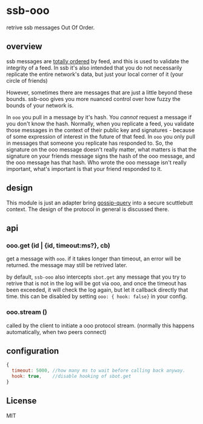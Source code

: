 # ssb-ooo

retrive ssb messages Out Of Order.

## overview

ssb messages are [totally ordered](https://en.wikipedia.org/wiki/Total_order) by feed,
and this is used to validate the integrity of a feed. In ssb it's also intended that
you do not necessarily replicate the entire network's data,
but just your local corner of it (your circle of friends)

However, sometimes there are messages that are just a little beyond these bounds.
ssb-ooo gives you more nuanced control over how fuzzy the bounds of your network is.

In `ooo` you pull in a message by it's hash. You _cannot_ request a message if you don't know
the hash. Normally, when you replicate a feed, you validate those messages in the context
of their public key and signatures - because of some expression of interest in the future
of that feed. In `ooo` you only pull in messages that someone you replicate has responded
to. So, the signature on the ooo message doesn't really matter, what matters is that the
signature on your friends message signs the hash of the ooo message, and the ooo message
has that hash. Who wrote the ooo message isn't really important, what's important is that
your friend responded to it.

## design

This module is just an adapter bring [gossip-query](https://github.com/dominictarr/gossip-query)
into a secure scuttlebutt context. The design of the protocol
in general is discussed there.

## api

### ooo.get (id | {id, timeout:ms?}, cb)

get a message with `ooo`.
if it takes longer than timeout, an error will be returned.
the message may still be retrived later.

by default, `ssb-ooo` also intercepts `sbot.get` any
message that you try to retrive that is not in the log
will be got via ooo, and once the timeout has been exceeded,
it will check the log again, but let it callback directly that time.
this can be disabled by setting `ooo: { hook: false}` in your config.

### ooo.stream ()

called by the client to initiate a ooo protocol stream.
(normally this happens automatically, when two peers connect)

## configuration

``` js
{
  timeout: 5000, //how many ms to wait before calling back anyway.
  hook: true,    //disable hooking of sbot.get
}
```

## License

MIT

